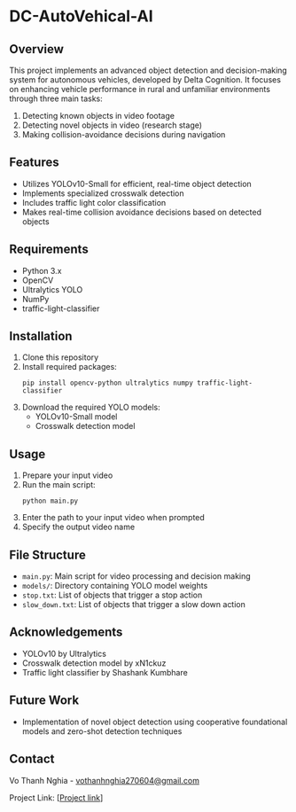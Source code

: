 # DC-AutoVehical-AI
## Overview
This project implements an advanced object detection and decision-making system for autonomous vehicles, developed by Delta Cognition. It focuses on enhancing vehicle performance in rural and unfamiliar environments through three main tasks:

1. Detecting known objects in video footage
2. Detecting novel objects in video (research stage)
3. Making collision-avoidance decisions during navigation

## Features
- Utilizes YOLOv10-Small for efficient, real-time object detection
- Implements specialized crosswalk detection
- Includes traffic light color classification
- Makes real-time collision avoidance decisions based on detected objects

## Requirements
- Python 3.x
- OpenCV
- Ultralytics YOLO
- NumPy
- traffic-light-classifier

## Installation
1. Clone this repository
2. Install required packages:
   ```
   pip install opencv-python ultralytics numpy traffic-light-classifier
   ```
3. Download the required YOLO models:
   - YOLOv10-Small model
   - Crosswalk detection model

## Usage
1. Prepare your input video
2. Run the main script:
   ```
   python main.py
   ```
3. Enter the path to your input video when prompted
4. Specify the output video name

## File Structure
- `main.py`: Main script for video processing and decision making
- `models/`: Directory containing YOLO model weights
- `stop.txt`: List of objects that trigger a stop action
- `slow_down.txt`: List of objects that trigger a slow down action

## Acknowledgements
- YOLOv10 by Ultralytics
- Crosswalk detection model by xN1ckuz
- Traffic light classifier by Shashank Kumbhare

## Future Work
- Implementation of novel object detection using cooperative foundational models and zero-shot detection techniques

## Contact
Vo Thanh Nghia - vothanhnghia270604@gmail.com

Project Link: [[Project link](https://github.com/nghessss/DC-AutoVehical-AI/)]
